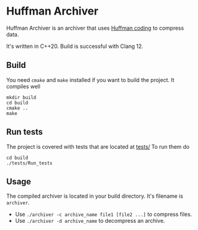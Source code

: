# Huffman Archiver

Huffman Archiver is an archiver that uses [Huffman coding](https://en.wikipedia.org/wiki/Huffman_coding) to compress data.

It's written in C++20. Build is successful with Clang 12.

## Build
You need `cmake` and `make` installed if you want to build the project.
It compiles well
```
mkdir build
cd build
cmake ..
make
```

## Run tests
The project is covered with tests that are located at [tests/](tests/)
To run them do
```
cd build
./tests/Run_tests
```

## Usage
The compiled archiver is located in your build directory. It's filename is `archiver`.

* Use `./archiver -c archive_name file1 [file2 ...]` to compress files.
* Use `./archiver -d archive_name` to decompress an archive.
